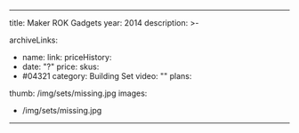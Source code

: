
---
title: Maker ROK Gadgets
year: 2014
description: >-
  
archiveLinks:
  - name: 
    link: 
priceHistory:
  - date: "?"
    price: 
skus:
  - #04321
category: Building Set
video: ""
plans:

thumb: /img/sets/missing.jpg
images:
  -  /img/sets/missing.jpg
---
